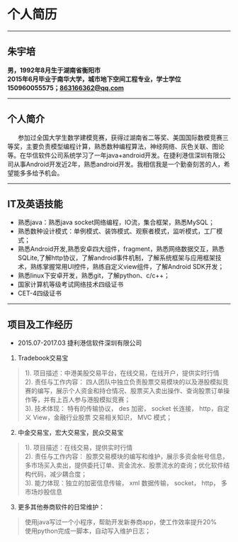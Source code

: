 # 个人简历
---
## 朱宇培
**男，1992年8月生于湖南省衡阳市**  
**2015年6月毕业于南华大学，城市地下空间工程专业，学士学位**  
**150960055575；863166362@qq.com**

---
## 个人简介
&nbsp;&nbsp;&nbsp;&nbsp;&nbsp;&nbsp;参加过全国大学生数学建模竞赛，获得过湖南省二等奖、美国国际数模竞赛三等奖，主要负责模型编程计算，熟悉数种编程算法，神经网络、灰色关联、图论等。在华信软件公司系统学习了一年java+android开发。在捷利港信深圳有限公司从事Android开发近2年，熟悉android开发。我相信我是一个勤奋刻苦的人，希望能多多给予机会。

---

## IT及英语技能


- 熟悉java：熟悉java socket网络编程，IO流，集合框架，熟悉MySQL； 
- 熟悉数种设计模式：单例模式、装饰模式、观察者模式，监听模式，工厂模式；
- 熟悉Android开发,熟悉安卓四大组件，fragment，熟悉网络数据交互，熟悉SQLite,了解http协议，了解android事件机制，了解系统框架与应用框架技术，熟练掌握常用UI控件，熟练自定义view组件，了解Android SDK开发； 
- 熟悉linux下安卓开发，熟悉git，了解python、c/c++；
- 国家计算机等级考试网络技术四级证书
- CET-4四级证书


---
## 项目及工作经历
- 2015.07-2017.03 捷利港信软件深圳有限公司

1. Tradebook交易宝
> 1). 项目描述：中港美股交易平台，在线交易，在线开户，提供实时行情   
2). 责任与工作内容： 
四人团队中独立负责股票交易模块的以及港股模拟竞赛的编写，展示个人资金和持仓情况、股票买入卖出操作、查询股票订单操作等，并有上百人参与港股模拟竞赛；  
3). 技术体现： 特有的传输协议， des 加密， socket 长连接， http，自定义 View，金融行业股票
交易相关知识， MVC 模式；

2. 中金交易宝，宏大交易宝，民众交易宝
> 1). 项目描述：在线交易，提供实时行情   
2). 责任与工作内容： 
股票交易模块的编写和维护，展示多资金帐号信息，多市场买入卖出，提供委托订单、资金流水、股票流水的查询；优化软件结构代码，减少耦合度；   
3). 能力体现：独立的加密信息传输， xml 数据传输， socket， http， 多市场炒股信息

3. 更多其他券商软件的日常维护：  
> 使用java写过一个小程序，帮助开发新券商app，使工作效率提升20%  
使用python完成一脚本，自动写入维护日志；  





